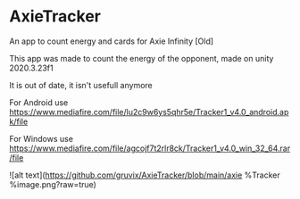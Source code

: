 # AxieTracker
An app to count energy and cards for Axie Infinity [Old]

This app was made to count the energy of the opponent, made on unity 2020.3.23f1

It is out of date, it isn't usefull anymore

For Android use https://www.mediafire.com/file/lu2c9w6ys5qhr5e/Tracker1_v4.0_android.apk/file

For Windows use https://www.mediafire.com/file/agcojf7t2rlr8ck/Tracker1_v4.0_win_32_64.rar/file

![alt text](https://github.com/gruvix/AxieTracker/blob/main/axie %Tracker %image.png?raw=true)
